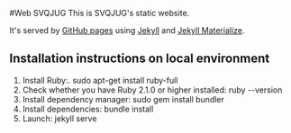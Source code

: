#Web SVQJUG This is SVQJUG's static website.

It's served by [GitHub pages](https://pages.github.com/) using 
[Jekyll](https://jekyllrb.com/) and 
[Jekyll Materialize](http://jekyllmaterialize.panoramedia.it/).

## Installation instructions on local environment

1. Install Ruby:. sudo apt-get install ruby-full
1. Check whether you have Ruby 2.1.0 or higher installed: ruby --version
1. Install dependency manager: sudo gem install bundler
1. Install dependencies: bundle install
1. Launch: jekyll serve
